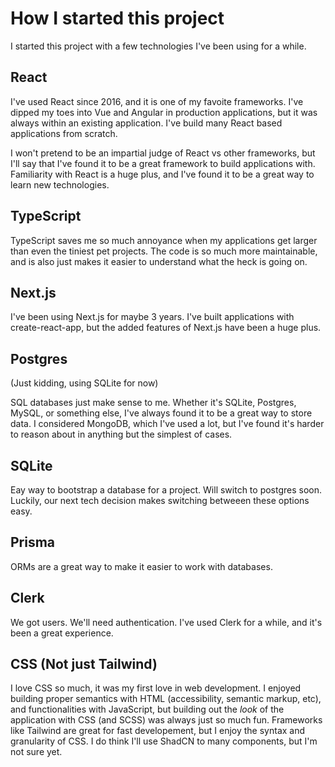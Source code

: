 # How I started this project

I started this project with a few technologies I've been using for a while.

## React

I've used React since 2016, and it is one of my favoite frameworks. I've dipped my toes into Vue and Angular in production applications, but it was always within an existing application. I've build many React based applications from scratch. 

I won't pretend to be an impartial judge of React vs other frameworks, but I'll say that I've found it to be a great framework to build applications with. Familiarity with React is a huge plus, and I've found it to be a great way to learn new technologies.

## TypeScript

TypeScript saves me so much annoyance when my applications get larger than even the tiniest pet projects. The code is so much more maintainable, and is also just makes it easier to understand what the heck is going on. 

## Next.js

I've been using Next.js for maybe 3 years. I've built applications with create-react-app, but the added features of Next.js have been a huge plus. 



## Postgres

(Just kidding, using SQLite for now)

SQL databases just make sense to me. Whether it's SQLite, Postgres, MySQL, or something else, I've always found it to be a great way to store data. I considered MongoDB, which I've used a lot, but I've found it's harder to reason about in anything but the simplest of cases.

## SQLite

Eay way to bootstrap a database for a project. Will switch to postgres soon. Luckily, our next tech decision makes switching betweeen these options easy.

## Prisma

ORMs are a great way to make it easier to work with databases.

## Clerk

We got users. We'll need authentication. I've used Clerk for a while, and it's been a great experience.

## CSS (Not just Tailwind)

I love CSS so much, it was my first love in web development. I enjoyed building proper semantics with HTML (accessibility, semantic markup, etc), and functionalities with JavaScript, but building out the _look_ of the application with CSS (and SCSS) was always just so much fun. Frameworks like Tailwind are great for fast developement, but I enjoy the syntax and granularity of CSS. I do think I'll use ShadCN to many components, but I'm not sure yet.